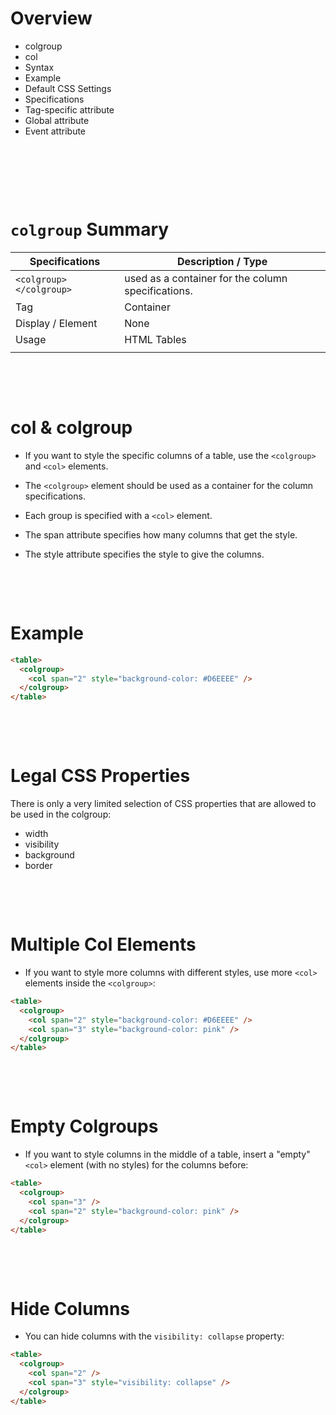 # Overview

- colgroup
- col
- Syntax
- Example
- Default CSS Settings
- Specifications
- Tag-specific attribute
- Global attribute
- Event attribute

&nbsp;

&nbsp;

&nbsp;

# `colgroup` Summary

| Specifications          | Description / Type                                 |
| ----------------------- | -------------------------------------------------- |
| `<colgroup></colgroup>` | used as a container for the column specifications. |
| Tag                     | Container                                          |
| Display / Element       | None                                               |
| Usage                   | HTML Tables                                        |
|                         |                                                    |

&nbsp;

&nbsp;

# col & colgroup

- If you want to style the specific columns of a table, use the `<colgroup>` and `<col>` elements.

- The `<colgroup>` element should be used as a container for the column specifications.

- Each group is specified with a `<col>` element.

- The span attribute specifies how many columns that get the style.

- The style attribute specifies the style to give the columns.

&nbsp;

&nbsp;

# Example

```html
<table>
  <colgroup>
    <col span="2" style="background-color: #D6EEEE" />
  </colgroup>
</table>
```

&nbsp;

&nbsp;

# Legal CSS Properties

There is only a very limited selection of CSS properties that are allowed to be used in the colgroup:

- width
- visibility
- background
- border

&nbsp;

&nbsp;

# Multiple Col Elements

- If you want to style more columns with different styles, use more `<col>` elements inside the `<colgroup>`:

```html
<table>
  <colgroup>
    <col span="2" style="background-color: #D6EEEE" />
    <col span="3" style="background-color: pink" />
  </colgroup>
</table>
```

&nbsp;

&nbsp;

# Empty Colgroups

- If you want to style columns in the middle of a table, insert a "empty" `<col>` element (with no styles) for the columns before:

```html
<table>
  <colgroup>
    <col span="3" />
    <col span="2" style="background-color: pink" />
  </colgroup>
</table>
```

&nbsp;

&nbsp;

# Hide Columns

- You can hide columns with the `visibility: collapse` property:

```html
<table>
  <colgroup>
    <col span="2" />
    <col span="3" style="visibility: collapse" />
  </colgroup>
</table>
```

&nbsp;

&nbsp;

